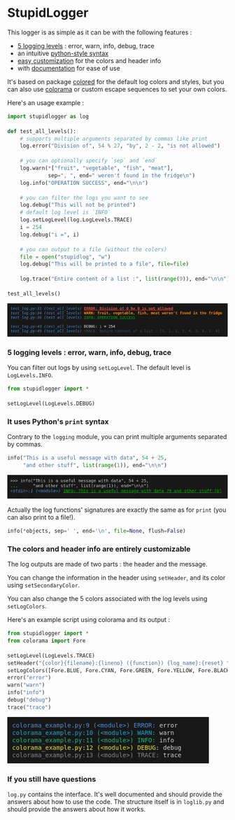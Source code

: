 # StupidLogger

This logger is as simple as it can be with the following features :

- [5 logging levels](#one) : error, warn, info, debug, trace
- an intuitive [python-style syntax](#two)
- [easy customization](#three) for the colors and header info
- with [documentation](#four) for ease of use

It's based on package [colored](https://pypi.org/project/colored/) for the default log colors and styles, but you can also use [colorama](https://pypi.org/project/colorama/) or custom escape sequences to set your own colors.

Here's an usage example :

```python
import stupidlogger as log

def test_all_levels():
    # supports multiple arguments separated by commas like print
    log.error("Division of", 54 % 27, "by", 2 - 2, "is not allowed")

    # you can optionally specify `sep` and `end`
    log.warn(*["fruit", "vegetable", "fish", "meat"],
             sep=", ", end=" weren't found in the fridge\n")
    log.info("OPERATION SUCCESS", end="\n\n")

    # you can filter the logs you want to see
    log.debug("This will not be printed")
    # default log level is `INFO`
    log.setLogLevel(log.LogLevels.TRACE)
    i = 254
    log.debug("i =", i)

    # you can output to a file (without the colors)
    file = open("stupidlog", "w")
    log.debug("This will be printed to a file", file=file)

    log.trace("Entire content of a list :", list(range(9)), end="\n\n")

test_all_levels()
```

![](https://github.com/inesvar/pythonLogger/raw/main/pictures/log_colors.png)

### 5 logging levels : error, warn, info, debug, trace<a name="one"></a>

You can filter out logs by using `setLogLevel`. The default level is `LogLevels.INFO`.

```python
from stupidlogger import *

setLogLevel(LogLevels.DEBUG)
```

### It uses Python's `print` syntax<a name="two"></a>

Contrary to the `logging` module, you can print multiple arguments separated by commas.

```python
info("This is a useful message with data", 54 + 25,
     "and other stuff", list(range(1)), end="\n\n")
```
![](https://github.com/inesvar/pythonLogger/raw/main/pictures/info_example.png)

Actually the log functions' signatures are exactly the same as for `print` (you can also print to a file!).

```python
info(*objects, sep=' ', end='\n', file=None, flush=False)
```

### The colors and header info are entirely customizable<a name="three"></a>

The log outputs are made of two parts : the header and the message.

You can change the information in the header using `setHeader`, and its color using `setSecondaryColor`.

You can also change the 5 colors associated with the log levels using `setLogColors`.

Here's an example script using colorama and its output :
```python
from stupidlogger import *
from colorama import Fore

setLogLevel(LogLevels.TRACE)
setHeader("{color}{filename}:{lineno} ({function}) {log_name}:{reset} ")
setLogColors([Fore.BLUE, Fore.CYAN, Fore.GREEN, Fore.YELLOW, Fore.BLACK])
error("error")
warn("warn")
info("info")
debug("debug")
trace("trace")
```

![](https://github.com/inesvar/pythonLogger/raw/main/pictures/colorama_example.png)

### If you still have questions<a name="four"></a>

`log.py` contains the interface. It's well documented and should provide the answers about how to use the code. The structure itself is in `loglib.py` and should provide the answers about how it works.